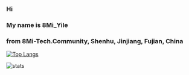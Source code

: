 ### Hi 
### My name is 8Mi_Yile 
### from 8Mi-Tech.Community, Shenhu, Jinjiang, Fujian, China

[![Top Langs](https://github-readme-stats.vercel.app/api/top-langs/?username=8MiYile&theme=dark&layout=compact)](https://github.com/anuraghazra/github-readme-stats)

![stats](https://github-readme-stats.vercel.app/api?username=8MiYile&show_icons=true&theme=dark)
